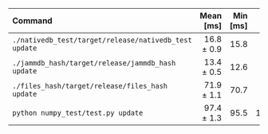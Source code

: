 | Command | Mean [ms] | Min [ms] | Max [ms] | Relative |
|:---|---:|---:|---:|---:|
| `./nativedb_test/target/release/nativedb_test update` | 16.8 ± 0.9 | 15.8 | 25.2 | 1.25 ± 0.08 |
| `./jammdb_hash/target/release/jammdb_hash update` | 13.4 ± 0.5 | 12.6 | 18.5 | 1.00 |
| `./files_hash/target/release/files_hash update` | 71.9 ± 1.1 | 70.7 | 76.6 | 5.36 ± 0.22 |
| `python numpy_test/test.py update` | 97.4 ± 1.3 | 95.5 | 101.1 | 7.26 ± 0.29 |
